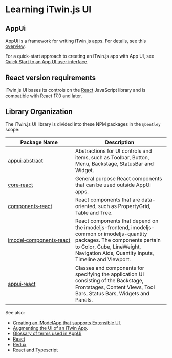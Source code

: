 # Learning iTwin.js UI

## AppUi

AppUi is a framework for writing iTwin.js apps. For details, see this [overview](./appui/index).

For a quick-start approach to creating an iTwin.js app with App UI, see [Quick Start to an App UI user interface](./QuickStartUi.md).

## React version requirements

iTwin.js UI bases its controls on the [React](https://reactjs.org/) JavaScript library and is compatible with React 17.0 and later.

## Library Organization

The iTwin.js UI library is divided into these NPM packages in the `@bentley` scope:

|Package Name|Description
|-----|-----
|[appui&#8209;abstract](./abstract/index)|Abstractions for UI controls and items, such as Toolbar, Button, Menu, Backstage, StatusBar and Widget.
|[core&#8209;react](./core/index)|General purpose React components that can be used outside AppUi apps.
|[components&#8209;react](./components/index)|React components that are data-oriented, such as PropertyGrid, Table and Tree.
|[imodel&#8209;components&#8209;react](./imodel&#8209;components/index)|React components that depend on the imodeljs-frontend, imodeljs-common or imodeljs-quantity packages. The components pertain to Color, Cube, LineWeight, Navigation Aids, Quantity Inputs, Timeline and Viewport.
|[appui&#8209;react](./appui/appui&#8209;react/index)|Classes and components for specifying the application UI consisting of the Backstage, Frontstages, Content Views, Tool Bars, Status Bars, Widgets and Panels.

See also:

- [Creating an IModelApp that supports Extensible UI](./HostAppUI.md).
- [Augmenting the UI of an iTwin App](./AugmentingUI.md).
- [Glossary of terms used in AppUi](./UIGlossary)
- [React](https://reactjs.org/)
- [Redux](https://redux.js.org/)
- [React and Typescript](https://github.com/typescript-cheatsheets/react-typescript-cheatsheet/)

